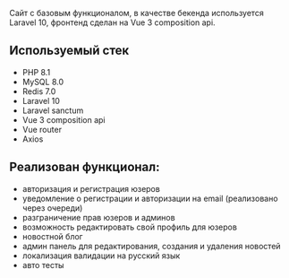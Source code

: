 Сайт с базовым функционалом, в качестве бекенда используется Laravel 10, фронтенд сделан на Vue 3 composition api. 

## Используемый стек

- PHP 8.1
- MySQL 8.0
- Redis 7.0
- Laravel 10
- Laravel sanctum
- Vue 3 composition api
- Vue router
- Axios

## Реализован функционал: 

- авторизация и регистрация юзеров
- уведомление о регистрации и авторизации на email (реализовано через очереди)
- разграничение прав юзеров и админов
- возможность редактировать свой профиль для юзеров
- новостной блог
- админ панель для редактирования, создания и удаления новостей
- локализация валидации на русский язык
- авто тесты
  

